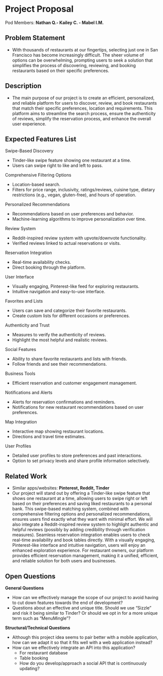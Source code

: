 # Project Proposal

Pod Members: **Nathan Q.- Kailey C. - Mabel I.M.**

## Problem Statement

- With thousands of restaurants at our fingertips, selecting just one in San Francisco has become increasingly difficult. The sheer volume of options can be overwhelming, prompting users to seek a solution that simplifies the process of discovering, reviewing, and booking restaurants based on their specific preferences.

## Description

- The main purpose of our project is to create an efficient, personalized, and reliable platform for users to discover, review, and book restaurants that match their specific preferences, location and requirements. This platform aims to streamline the search process, ensure the authenticity of reviews, simplify the reservation process, and enhance the overall user experience. 

## Expected Features List

Swipe-Based Discovery
- Tinder-like swipe feature showing one restaurant at a time.
- Users can swipe right to like and left to pass.

Comprehensive Filtering Options
- Location-based search.
- Filters for price range, inclusivity, ratings/reviews, cuisine type, dietary restrictions (e.g., vegan, gluten-free), and hours of operation.

Personalized Recommendations
- Recommendations based on user preferences and behavior.
- Machine-learning algorithms to improve personalization over time.

Review System
- Reddit-inspired review system with upvote/downvote functionality.
- Verified reviews linked to actual reservations or visits.

Reservation Integration
- Real-time availability checks.
- Direct booking through the platform.

User Interface
- Visually engaging, Pinterest-like feed for exploring restaurants.
- Intuitive navigation and easy-to-use interface.

Favorites and Lists
- Users can save and categorize their favorite restaurants.
- Create custom lists for different occasions or preferences.

Authenticity and Trust
- Measures to verify the authenticity of reviews.
- Highlight the most helpful and realistic reviews.

Social Features
- Ability to share favorite restaurants and lists with friends.
- Follow friends and see their recommendations.

Business Tools
- Efficient reservation and customer engagement management.

Notifications and Alerts
- Alerts for reservation confirmations and reminders.
- Notifications for new restaurant recommendations based on user preferences.

Map Integration
- Interactive map showing restaurant locations.
- Directions and travel time estimates.

User Profiles
- Detailed user profiles to store preferences and past interactions.
- Option to set privacy levels and share profile information selectively.

## Related Work

- Similar apps/websites: **Pinterest, Reddit, Tinder**
- Our project will stand out by offering a Tinder-like swipe feature that shows one restaurant at a time, allowing users to swipe right or left based on their preferences and saving liked restaurants to a personal bank. This swipe-based matching system, combined with comprehensive filtering options and personalized recommendations, ensures users find exactly what they want with minimal effort. We will also integrate a Reddit-inspired review system to highlight authentic and helpful reviews (possibly by adding credibility through verification measures). Seamless reservation integration enables users to check real-time availability and book tables directly. With a visually engaging, Pinterest-like interface and intuitive navigation, users will enjoy an enhanced exploration experience. For restaurant owners, our platform provides efficient reservation management, making it a unified, efficient, and reliable solution for both users and businesses.


## Open Questions

**General Questions**
- How can we effectively manage the scope of our project to avoid having to cut down features towards the end of development?
- Questions about an effective and unique title. Should we use “Sizzle” and risk it being similar to Tinder? Or should we opt in for a more unique term such as “MenuMingle”?

**Structural/Technical Questions** 
- Although this project idea seems to pair better with a mobile application, how can we adapt it so that it fits well with a web application instead?
- How can we effectively integrate an API into this application?
    * For restaurant database
    * Table booking
    * How do you develop/approach a social API that is continuously updating?

